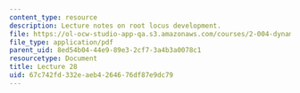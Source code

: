 ```yaml
---
content_type: resource
description: Lecture notes on root locus development.
file: https://ol-ocw-studio-app-qa.s3.amazonaws.com/courses/2-004-dynamics-and-control-ii-spring-2008/67c742fd332eaeb4264676df87e9dc79_lecture_28.pdf
file_type: application/pdf
parent_uid: 8ed54b04-44e9-89e3-2cf7-3a4b3a0078c1
resourcetype: Document
title: Lecture 28
uid: 67c742fd-332e-aeb4-2646-76df87e9dc79
---
```

